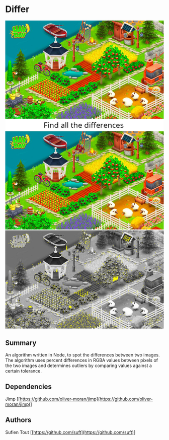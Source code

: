 # Differ
![Original](./QAtest.jpg)
![Result](./differences.jpg)

## Summary
An algorithm written in Node, to spot the differences between two images. The algorithm uses percent differences in RGBA values between pixels of the two images and determines outliers by comparing values against a certain tolerance.

## Dependencies
Jimp [[https://github.com/oliver-moran/jimp](https://github.com/oliver-moran/jimp)]

## Authors
Sufien Tout [[https://github.com/suft](https://github.com/suft)]
